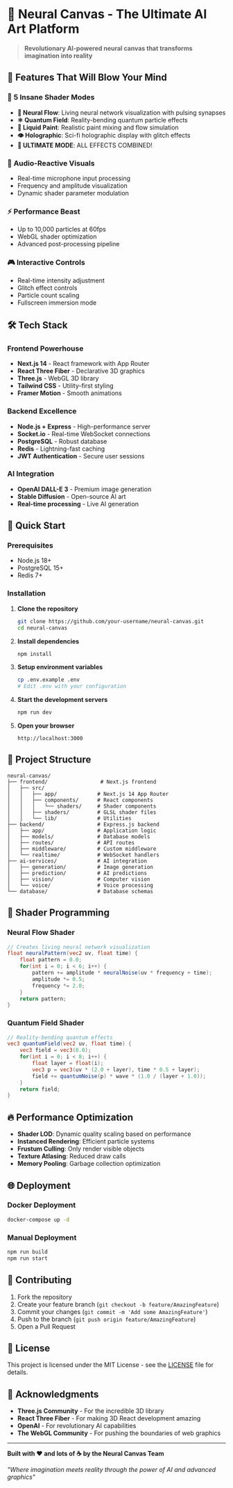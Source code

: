 # 🧠 Neural Canvas - The Ultimate AI Art Platform

> **Revolutionary AI-powered neural canvas that transforms imagination into reality**

## 🚀 Features That Will Blow Your Mind

### 🎨 **5 Insane Shader Modes**
- **🧠 Neural Flow**: Living neural network visualization with pulsing synapses
- **⚛️ Quantum Field**: Reality-bending quantum particle effects
- **🌊 Liquid Paint**: Realistic paint mixing and flow simulation
- **👁️ Holographic**: Sci-fi holographic display with glitch effects
- **🚀 ULTIMATE MODE**: ALL EFFECTS COMBINED!

### 🎵 **Audio-Reactive Visuals**
- Real-time microphone input processing
- Frequency and amplitude visualization
- Dynamic shader parameter modulation

### ⚡ **Performance Beast**
- Up to 10,000 particles at 60fps
- WebGL shader optimization
- Advanced post-processing pipeline

### 🎮 **Interactive Controls**
- Real-time intensity adjustment
- Glitch effect controls
- Particle count scaling
- Fullscreen immersion mode

## 🛠️ Tech Stack

### Frontend Powerhouse
- **Next.js 14** - React framework with App Router
- **React Three Fiber** - Declarative 3D graphics
- **Three.js** - WebGL 3D library
- **Tailwind CSS** - Utility-first styling
- **Framer Motion** - Smooth animations

### Backend Excellence
- **Node.js + Express** - High-performance server
- **Socket.io** - Real-time WebSocket connections
- **PostgreSQL** - Robust database
- **Redis** - Lightning-fast caching
- **JWT Authentication** - Secure user sessions

### AI Integration
- **OpenAI DALL-E 3** - Premium image generation
- **Stable Diffusion** - Open-source AI art
- **Real-time processing** - Live AI generation

## 🚀 Quick Start

### Prerequisites
- Node.js 18+
- PostgreSQL 15+
- Redis 7+

### Installation

1. **Clone the repository**
   ```bash
   git clone https://github.com/your-username/neural-canvas.git
   cd neural-canvas
   ```

2. **Install dependencies**
   ```bash
   npm install
   ```

3. **Setup environment variables**
   ```bash
   cp .env.example .env
   # Edit .env with your configuration
   ```

4. **Start the development servers**
   ```bash
   npm run dev
   ```

5. **Open your browser**
   ```
   http://localhost:3000
   ```

## 🎯 Project Structure

```
neural-canvas/
├── frontend/                 # Next.js frontend
│   ├── src/
│   │   ├── app/             # Next.js 14 App Router
│   │   ├── components/      # React components
│   │   │   └── shaders/     # Shader components
│   │   ├── shaders/         # GLSL shader files
│   │   └── lib/             # Utilities
├── backend/                 # Express.js backend
│   ├── app/                 # Application logic
│   ├── models/              # Database models
│   ├── routes/              # API routes
│   ├── middleware/          # Custom middleware
│   └── realtime/            # WebSocket handlers
├── ai-services/             # AI integration
│   ├── generation/          # Image generation
│   ├── prediction/          # AI predictions
│   ├── vision/              # Computer vision
│   └── voice/               # Voice processing
└── database/                # Database schemas
```

## 🎨 Shader Programming

### Neural Flow Shader
```glsl
// Creates living neural network visualization
float neuralPattern(vec2 uv, float time) {
    float pattern = 0.0;
    for(int i = 0; i < 6; i++) {
        pattern += amplitude * neuralNoise(uv * frequency + time);
        amplitude *= 0.5;
        frequency *= 2.0;
    }
    return pattern;
}
```

### Quantum Field Shader
```glsl
// Reality-bending quantum effects
vec3 quantumField(vec2 uv, float time) {
    vec3 field = vec3(0.0);
    for(int i = 0; i < 8; i++) {
        float layer = float(i);
        vec3 p = vec3(uv * (2.0 + layer), time * 0.5 + layer);
        field += quantumNoise(p) * wave * (1.0 / (layer + 1.0));
    }
    return field;
}
```

## 🔥 Performance Optimization

- **Shader LOD**: Dynamic quality scaling based on performance
- **Instanced Rendering**: Efficient particle systems
- **Frustum Culling**: Only render visible objects
- **Texture Atlasing**: Reduced draw calls
- **Memory Pooling**: Garbage collection optimization

## 🌐 Deployment

### Docker Deployment
```bash
docker-compose up -d
```

### Manual Deployment
```bash
npm run build
npm run start
```

## 🤝 Contributing

1. Fork the repository
2. Create your feature branch (`git checkout -b feature/AmazingFeature`)
3. Commit your changes (`git commit -m 'Add some AmazingFeature'`)
4. Push to the branch (`git push origin feature/AmazingFeature`)
5. Open a Pull Request

## 📄 License

This project is licensed under the MIT License - see the [LICENSE](LICENSE) file for details.

## 🙏 Acknowledgments

- **Three.js Community** - For the incredible 3D library
- **React Three Fiber** - For making 3D React development amazing
- **OpenAI** - For revolutionary AI capabilities
- **The WebGL Community** - For pushing the boundaries of web graphics

---

**Built with ❤️ and lots of ☕ by the Neural Canvas Team**

*"Where imagination meets reality through the power of AI and advanced graphics"*